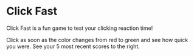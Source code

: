 # Click Fast

Click Fast is a fun game to test your clicking reaction time!

Click as soon as the color changes from red to green and see how quick you were. See your 5 most recent scores to the right.
